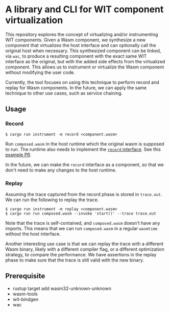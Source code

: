 # A library and CLI for WIT component virtualization

This repository explores the concept of virtualizing and/or instrumenting WIT components. Given a Wasm component, 
we synthesize a new component that virtualizes the host interface and can optionally call the original host when necessary. 
This synthesized component can be linked, via `wac`, to produce a resulting component with the exact same WIT interface as the original, 
but with the added side effects from the virtualized component. This allows us to instrument or virtualize the Wasm component without modifying the user code.

Currently, the tool focuses on using this technique to perform record and replay for Wasm components. 
In the future, we can apply the same technique to other use cases, such as service chaining.

## Usage

### Record

```
$ cargo run instrument -m record <component.wasm>
```
Run `composed.wasm` in the host runtime which the original wasm is supposed to run. The runtime also needs to implement 
the [`record` interface](https://github.com/chenyan2002/proxy-component/blob/main/assets/recorder.wit#L3). See this [example PR](https://github.com/fastly/Viceroy/pull/546).

In the future, we can make the `record` interface as a component, so that we don't need to make any changes to the host runtime.

### Replay 

Assuming the trace captured from the record phase is stored in `trace.out`. We can run the following to replay the trace.

```
$ cargo run instrument -m replay <component.wasm>
$ cargo run run composed.wasm --invoke 'start()' --trace trace.out
```

Note that the trace is self-contained, and `composed.wasm` doesn't have any imports. This means that we can run `composed.wasm`
in a regular `wasmtime` without the host interface.

Another interesting use case is that we can replay the trace with a different Wasm binary, likely with a different compiler flag, or
a different optimization strategy, to compare the performance. We have assertions in the replay phase to make sure that the trace
is still valid with the new binary.

## Prerequisite

* rustup target add wasm32-unknown-unknown
* wasm-tools
* wit-bindgen
* wac

